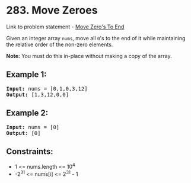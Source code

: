 <h1>283. Move Zeroes</h1>

<p> Link to problem statement - <a href="https://leetcode.com/problems/move-zeroes/description/">Move Zero's To End</a></p>

<p>Given an integer array <code>nums</code>, move all <code>0</code>'s to the end of it while maintaining the relative order of the non-zero elements.</p>

<p><strong>Note:</strong> You must do this in-place without making a copy of the array.</p>

<h2>Example 1:</h2>

<pre>
<strong>Input:</strong> nums = [0,1,0,3,12]
<strong>Output:</strong> [1,3,12,0,0]
</pre>

<h2>Example 2:</h2>

<pre>
<strong>Input:</strong> nums = [0]
<strong>Output:</strong> [0]
</pre>

<h2>Constraints:</h2>

<ul>
  <li>1 <= nums.length <= 10<sup>4</sup></li>
  <li>-2<sup>31</sup> <= nums[i] <= 2<sup>31</sup> - 1</li>
</ul>

